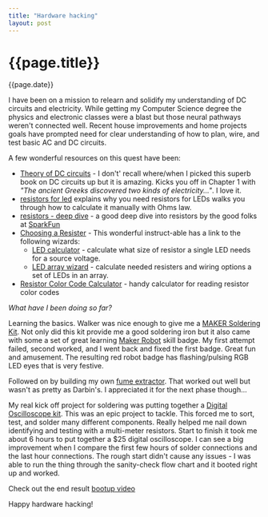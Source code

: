 ```yaml
---
title: "Hardware hacking"
layout: post
---
```

# {{page.title}}
 
<p class='#meta'>{{page.date}}</p>

I have been on a mission to relearn and solidify my understanding of DC circuits and electricity. While getting my Computer Science degree the physics and electronic classes were a blast but those neural pathways weren't connected well. Recent house improvements and home projects goals have prompted need for clear understanding of how to plan, wire, and test basic AC and DC circuits. 

A few wonderful resources on this quest have been:

* [Theory of DC circuits](https://www.amazon.com/Theory-DC-Circuits-Electron-Flow/dp/1560483008) - I don't' recall where/when I picked this superb book on DC circuits up but it is amazing. Kicks you off in Chapter 1 with _"The ancient Greeks discovered two kinds of electricity..."_.  I love it.
* [resistors for led](http://www.evilmadscientist.com/2012/resistors-for-leds/) explains why you need resistors for LEDs walks you through how to calculate it manually with Ohms law. 
* [resistors - deep dive](https://learn.sparkfun.com/tutorials/resistors) - a good deep dive into resistors by the good folks at [SparkFun](sparkfun.com)
* [Choosing a Resister](http://www.instructables.com/id/Choosing-The-Resistor-To-Use-With-LEDs/) - This wonderful instruct-able has a link to the following wizards:
  * [LED calculator](http://led.linear1.org/1led.wiz) - calculate what size of resistor a single LED needs for a source voltage.
  * [LED array wizard](http://ledcalculator.net/) - calculate needed resisters and wiring options a set of LEDs in an array.
* [Resistor Color Code Calculator](http://www.allaboutcircuits.com/tools/resistor-color-code-calculator/) - handy calculator for reading resistor color codes

_What have I been doing so far?_

Learning the basics. Walker was nice enough to give me a [MAKER Soldering Kit](http://www.makershed.com/collections/soldering-tools). Not only did this kit provide me a good soldering iron but it also came with some a set of great learning [Maker Robot](http://makezine.com/projects/maker-faire-2012-electronic-skill-badge/) skill badge. My first attempt failed, second worked, and I went back and fixed the first badge. Great fun and amusement. The resulting red robot badge has flashing/pulsing RGB LED eyes that is very festive.

Followed on by building my own [fume extractor](http://www.darbinorvar.com/blog/2015/10/6/desktop-air-purifier-fume-extractor).  That worked out well but wasn't as pretty as Darbin's. I appreciated it for the next phase though...

My real kick off project for soldering was putting together a [Digital Oscilloscope kit](https://www.amazon.com/JYE-DSO-138-Open-Source/dp/B00WAQGGZA). This was an epic project to tackle. This forced me to sort, test, and solder many different components. Really helped me nail down identifying and testing with a multi-meter resistors.  Start to finish it took me about 6 hours to put together a $25 digital oscilloscope.  I can see a big improvement when I compare the first few hours of solder connections and the last hour connections.  The rough start didn't cause any issues - I was able to run the thing through the sanity-check flow chart and it booted right up and worked.

Check out the end result [bootup video](https://goo.gl/photos/AtscKx6maK4vwogu9)

Happy hardware hacking!
